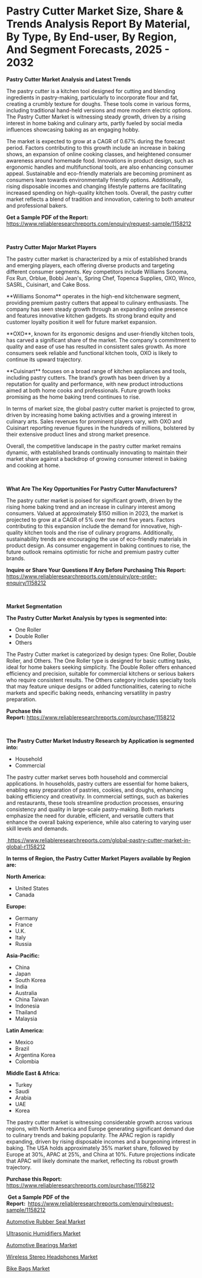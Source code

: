 <p><h1>Pastry Cutter Market Size, Share & Trends Analysis Report By Material, By Type, By End-user, By Region, And Segment Forecasts, 2025 - 2032</h1></p><p><strong>Pastry Cutter Market Analysis and Latest Trends</strong></p>
<p><p>The pastry cutter is a kitchen tool designed for cutting and blending ingredients in pastry-making, particularly to incorporate flour and fat, creating a crumbly texture for doughs. These tools come in various forms, including traditional hand-held versions and more modern electric options. The Pastry Cutter Market is witnessing steady growth, driven by a rising interest in home baking and culinary arts, partly fueled by social media influences showcasing baking as an engaging hobby.</p><p>The market is expected to grow at a CAGR of 0.67% during the forecast period. Factors contributing to this growth include an increase in baking shows, an expansion of online cooking classes, and heightened consumer awareness around homemade food. Innovations in product design, such as ergonomic handles and multifunctional tools, are also enhancing consumer appeal. Sustainable and eco-friendly materials are becoming prominent as consumers lean towards environmentally friendly options. Additionally, rising disposable incomes and changing lifestyle patterns are facilitating increased spending on high-quality kitchen tools. Overall, the pastry cutter market reflects a blend of tradition and innovation, catering to both amateur and professional bakers.</p></p>
<p><strong>Get a Sample PDF of the Report:&nbsp;</strong> <a href="https://www.reliableresearchreports.com/enquiry/request-sample/1158212?utm_campaign=12&utm_medium=2&utm_source=Github&utm_content=ia&utm_term=05022025&utm_id=pastry-cutter">https://www.reliableresearchreports.com/enquiry/request-sample/1158212</a></p>
<p>&nbsp;</p>
<p><strong>Pastry Cutter Major Market Players</strong></p>
<p><p>The pastry cutter market is characterized by a mix of established brands and emerging players, each offering diverse products and targeting different consumer segments. Key competitors include Williams Sonoma, Fox Run, Orblue, Bobbi Jean's, Spring Chef, Topenca Supplies, OXO, Winco, SASRL, Cuisinart, and Cake Boss. </p><p>**Williams Sonoma** operates in the high-end kitchenware segment, providing premium pastry cutters that appeal to culinary enthusiasts. The company has seen steady growth through an expanding online presence and features innovative kitchen gadgets. Its strong brand equity and customer loyalty position it well for future market expansion.</p><p>**OXO**, known for its ergonomic designs and user-friendly kitchen tools, has carved a significant share of the market. The company's commitment to quality and ease of use has resulted in consistent sales growth. As more consumers seek reliable and functional kitchen tools, OXO is likely to continue its upward trajectory.</p><p>**Cuisinart** focuses on a broad range of kitchen appliances and tools, including pastry cutters. The brand’s growth has been driven by a reputation for quality and performance, with new product introductions aimed at both home cooks and professionals. Future growth looks promising as the home baking trend continues to rise.</p><p>In terms of market size, the global pastry cutter market is projected to grow, driven by increasing home baking activities and a growing interest in culinary arts. Sales revenues for prominent players vary, with OXO and Cuisinart reporting revenue figures in the hundreds of millions, bolstered by their extensive product lines and strong market presence.</p><p>Overall, the competitive landscape in the pastry cutter market remains dynamic, with established brands continually innovating to maintain their market share against a backdrop of growing consumer interest in baking and cooking at home.</p></p>
<p>&nbsp;</p>
<p><strong>What Are The Key Opportunities For Pastry Cutter Manufacturers?</strong></p>
<p><p>The pastry cutter market is poised for significant growth, driven by the rising home baking trend and an increase in culinary interest among consumers. Valued at approximately $150 million in 2023, the market is projected to grow at a CAGR of 5% over the next five years. Factors contributing to this expansion include the demand for innovative, high-quality kitchen tools and the rise of culinary programs. Additionally, sustainability trends are encouraging the use of eco-friendly materials in product design. As consumer engagement in baking continues to rise, the future outlook remains optimistic for niche and premium pastry cutter brands.</p></p>
<p><strong>Inquire or Share Your Questions If Any Before Purchasing This Report:</strong> <a href="https://www.reliableresearchreports.com/enquiry/pre-order-enquiry/1158212?utm_campaign=12&utm_medium=2&utm_source=Github&utm_content=ia&utm_term=05022025&utm_id=pastry-cutter">https://www.reliableresearchreports.com/enquiry/pre-order-enquiry/1158212</a></p>
<p>&nbsp;</p>
<p><strong>Market Segmentation</strong></p>
<p><strong>The Pastry Cutter Market Analysis by types is segmented into:</strong></p>
<p><ul><li>One Roller</li><li>Double Roller</li><li>Others</li></ul></p>
<p><p>The Pastry Cutter market is categorized by design types: One Roller, Double Roller, and Others. The One Roller type is designed for basic cutting tasks, ideal for home bakers seeking simplicity. The Double Roller offers enhanced efficiency and precision, suitable for commercial kitchens or serious bakers who require consistent results. The Others category includes specialty tools that may feature unique designs or added functionalities, catering to niche markets and specific baking needs, enhancing versatility in pastry preparation.</p></p>
<p><strong>Purchase this Report:&nbsp;</strong><a href="https://www.reliableresearchreports.com/purchase/1158212?utm_campaign=12&utm_medium=2&utm_source=Github&utm_content=ia&utm_term=05022025&utm_id=pastry-cutter">https://www.reliableresearchreports.com/purchase/1158212</a></p>
<p>&nbsp;</p>
<p><strong>The Pastry Cutter Market Industry Research by Application is segmented into:</strong></p>
<p><ul><li>Household</li><li>Commercial</li></ul></p>
<p><p>The pastry cutter market serves both household and commercial applications. In households, pastry cutters are essential for home bakers, enabling easy preparation of pastries, cookies, and doughs, enhancing baking efficiency and creativity. In commercial settings, such as bakeries and restaurants, these tools streamline production processes, ensuring consistency and quality in large-scale pastry-making. Both markets emphasize the need for durable, efficient, and versatile cutters that enhance the overall baking experience, while also catering to varying user skill levels and demands.</p></p>
<p><a href="https://www.reliableresearchreports.com/global-pastry-cutter-market-in-global-r1158212?utm_campaign=12&utm_medium=2&utm_source=Github&utm_content=ia&utm_term=05022025&utm_id=pastry-cutter">&nbsp;https://www.reliableresearchreports.com/global-pastry-cutter-market-in-global-r1158212</a></p>
<p><strong>In terms of Region, the Pastry Cutter Market Players available by Region are:</strong></p>
<p>
    <p> <strong> North America: </strong>
        <ul>
            <li>United States</li>
            <li>Canada</li>
        </ul>
        </p> 
    <p> <strong> Europe: </strong>
        <ul>
            <li>Germany</li>
            <li>France</li>
            <li>U.K.</li>
            <li>Italy</li>
            <li>Russia</li>
        </ul>
        </p> 
    <p> <strong> Asia-Pacific: </strong>
        <ul>
            <li>China</li>
            <li>Japan</li>
            <li>South Korea</li>
            <li>India</li>
            <li>Australia</li>
            <li>China Taiwan</li>
            <li>Indonesia</li>
            <li>Thailand</li>
            <li>Malaysia</li>
        </ul>
        </p> 
    <p> <strong> Latin America: </strong>
        <ul>
            <li>Mexico</li>
            <li>Brazil</li>
            <li>Argentina Korea</li>
            <li>Colombia</li>
        </ul>
        </p> 
    <p> <strong> Middle East & Africa: </strong>
        <ul>
            <li>Turkey</li>
            <li>Saudi</li>
            <li>Arabia</li>
            <li>UAE</li>
            <li>Korea</li>
        </ul>
    </p>
    </p>
<p><p>The pastry cutter market is witnessing considerable growth across various regions, with North America and Europe generating significant demand due to culinary trends and baking popularity. The APAC region is rapidly expanding, driven by rising disposable incomes and a burgeoning interest in baking. The USA holds approximately 35% market share, followed by Europe at 30%, APAC at 25%, and China at 10%. Future projections indicate that APAC will likely dominate the market, reflecting its robust growth trajectory.</p></p>
<p><strong>Purchase this Report: </strong><a href="https://www.reliableresearchreports.com/purchase/1158212?utm_campaign=12&utm_medium=2&utm_source=Github&utm_content=ia&utm_term=05022025&utm_id=pastry-cutter">https://www.reliableresearchreports.com/purchase/1158212</a></p>
<p>&nbsp;<strong>Get a Sample PDF of the Report:&nbsp;&nbsp;</strong><a href="https://www.reliableresearchreports.com/enquiry/request-sample/1158212?utm_campaign=12&utm_medium=2&utm_source=Github&utm_content=ia&utm_term=05022025&utm_id=pastry-cutter">https://www.reliableresearchreports.com/enquiry/request-sample/1158212</a></p>
<p><strong></strong></p>
<p><p><a href="https://www.linkedin.com/pulse/automotive-rubber-seal-market-growth-from-2025-2032-projected-hv3de?utm_campaign=12&utm_medium=2&utm_source=Github&utm_content=ia&utm_term=05022025&utm_id=pastry-cutter">Automotive Rubber Seal Market</a></p><p><a href="https://github.com/lisaeichler20775/Market-Research-Report-List-1/blob/main/ultrasonic-humidifiers-market.md?utm_campaign=12&utm_medium=2&utm_source=Github&utm_content=ia&utm_term=05022025&utm_id=pastry-cutter">Ultrasonic Humidifiers Market</a></p><p><a href="https://www.linkedin.com/pulse/automotive-bearings-market-analysisbased-predicted-53-xzrme?utm_campaign=12&utm_medium=2&utm_source=Github&utm_content=ia&utm_term=05022025&utm_id=pastry-cutter">Automotive Bearings Market</a></p><p><a href="https://github.com/yankimber90yankim/Market-Research-Report-List-1/blob/main/wireless-stereo-headphones-market.md?utm_campaign=12&utm_medium=2&utm_source=Github&utm_content=ia&utm_term=05022025&utm_id=pastry-cutter">Wireless Stereo Headphones Market</a></p><p><a href="https://www.linkedin.com/pulse/bike-bags-momentum-charting-53-cagr-path-2025-2032-cadenza-research-r5fre?utm_campaign=12&utm_medium=2&utm_source=Github&utm_content=ia&utm_term=05022025&utm_id=pastry-cutter">Bike Bags Market</a></p></p>